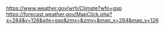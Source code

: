 https://www.weather.gov/wrh/Climate?wfo=gsp
https://forecast.weather.gov/MapClick.php?x=284&y=126&site=gsp&zmx=&zmy=&map_x=284&map_y=126